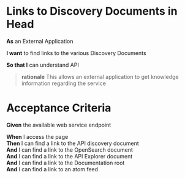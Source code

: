 Links to Discovery Documents in Head
====================================

**As** an External Application

**I want** to find links to the various Discovery Documents

**So that I** can understand API
		
> **rationale** This allows an external application to get knowledge information regarding the service

Acceptance Criteria
===================

**Given** the available web service endpoint

**When** I access the page<br>
**Then** I can find a link to the API discovery document<br>
**And** I can find a link to the OpenSearch document<br/>
**And** I can find a link to the API Explorer document<br/>
**And**	I can find a link to the Documentation root<br/>
**And**	I can find a link to an atom feed<br/>
